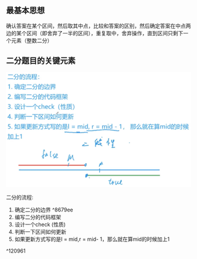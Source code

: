 ## 最基本思想
确认答案在某个区间，然后取其中点，比较和答案的区别，然后确定答案在中点两边的某个区间（即舍弃了一半的区间），重复取中，舍弃操作，直到区间只剩下一个元素（整数二分）

## 二分题目的关键元素

![image-20210104125257526](二分.assets/image-20210104125257526.png)



二分的流程:

1. 确定二分的边界 ^8679ee
2. 编写二分的代码框架
3. 设计一个check (性质)
4. 判断一下区间如何更新
5. 如果更新方式写的是I = mid,r = mid- 1，那么就在算mid的时候加上1



^120961

